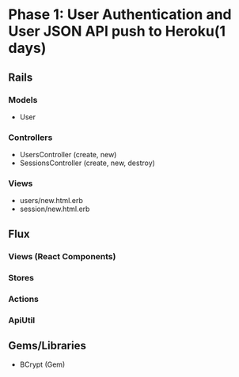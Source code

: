 # Phase 1: User Authentication and User JSON API push to Heroku(1 days)

## Rails
### Models
* User

### Controllers
* UsersController (create, new)
* SessionsController (create, new, destroy)


### Views
* users/new.html.erb
* session/new.html.erb


## Flux
### Views (React Components)

### Stores

### Actions

### ApiUtil

## Gems/Libraries
* BCrypt (Gem)